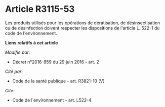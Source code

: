 # Article R3115-53

Les produits utilisés pour les opérations de dératisation, de désinsectisation ou de désinfection doivent respecter les
dispositions de l'article L. 522-1 du code de l'environnement.

**Liens relatifs à cet article**

_Modifié par_:

  - Décret n°2016-859 du 29 juin 2016 - art. 2

_Cité par_:

  - Code de la santé publique - art. R3821-10 (V)

_Cite_:

  - Code de l'environnement - art. L522-4
